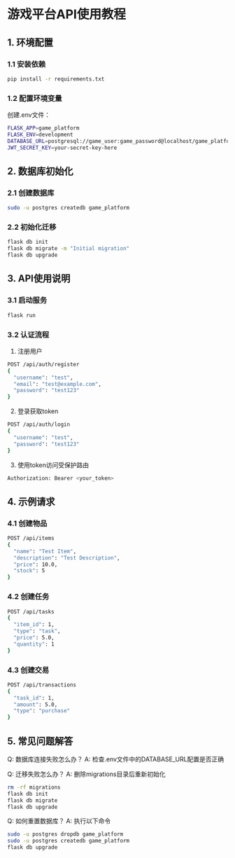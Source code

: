 # 游戏平台API使用教程

## 1. 环境配置

### 1.1 安装依赖
```bash
pip install -r requirements.txt
```

### 1.2 配置环境变量
创建.env文件：
```bash
FLASK_APP=game_platform
FLASK_ENV=development
DATABASE_URL=postgresql://game_user:game_password@localhost/game_platform
JWT_SECRET_KEY=your-secret-key-here
```

## 2. 数据库初始化

### 2.1 创建数据库
```bash
sudo -u postgres createdb game_platform
```

### 2.2 初始化迁移
```bash
flask db init
flask db migrate -m "Initial migration"
flask db upgrade
```

## 3. API使用说明

### 3.1 启动服务
```bash
flask run
```

### 3.2 认证流程
1. 注册用户
```bash
POST /api/auth/register
{
  "username": "test",
  "email": "test@example.com",
  "password": "test123"
}
```

2. 登录获取token
```bash
POST /api/auth/login
{
  "username": "test",
  "password": "test123"
}
```

3. 使用token访问受保护路由
```bash
Authorization: Bearer <your_token>
```

## 4. 示例请求

### 4.1 创建物品
```bash
POST /api/items
{
  "name": "Test Item",
  "description": "Test Description",
  "price": 10.0,
  "stock": 5
}
```

### 4.2 创建任务
```bash
POST /api/tasks
{
  "item_id": 1,
  "type": "task",
  "price": 5.0,
  "quantity": 1
}
```

### 4.3 创建交易
```bash
POST /api/transactions
{
  "task_id": 1,
  "amount": 5.0,
  "type": "purchase"
}
```

## 5. 常见问题解答

Q: 数据库连接失败怎么办？
A: 检查.env文件中的DATABASE_URL配置是否正确

Q: 迁移失败怎么办？
A: 删除migrations目录后重新初始化
```bash
rm -rf migrations
flask db init
flask db migrate
flask db upgrade
```

Q: 如何重置数据库？
A: 执行以下命令
```bash
sudo -u postgres dropdb game_platform
sudo -u postgres createdb game_platform
flask db upgrade
